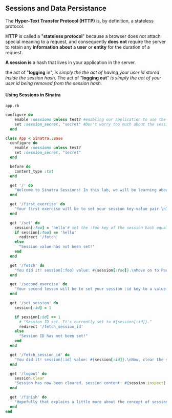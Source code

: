 ## Sessions and Data Persistance

The **Hyper-Text Transfer Protocol (HTTP)** is, by definition, a stateless protocol. 

**HTTP**  is called a "**stateless protocol**" because a browser does not attach special meaning to a request, and consequently **does not** require the server to retain any **information** **about** a **user** or **entity** for the duration of a request.

**A session is** a hash that lives in your application in the server. 

the act of "**logging** in", *is simply the the act of having your user id stored inside the session hash*. The act of "**logging out**" *is simply the act of your user id being removed from the session hash*.

#### Using Sessions in Sinatra

`app.rb`

```ruby
configure do
    enable :sessions unless test? #enabling our application to use the SESSIONS keyword to access the session hash.
    set :session_secret, "secret" #Don't worry too much about the session secret for now
  end
```

```ruby
class App < Sinatra::Base
  configure do
    enable :sessions unless test?
    set :session_secret, "secret"
  end

  before do
    content_type :txt
  end

  get '/' do
    "Welcome to Sinatra Sessions! In this lab, we will be learning about the general principles behind a sessions cookie. In order to proceed, let's go to the '/first_exercise' path."
  end

  get '/first_exercise' do
    "Your first exercise will be to set your session key-value pair.\nIn the route: get '/set', write a line of code that sets the :foo key of the session hash equal to 'hello'.\nThen, navigate to the '/set' path."
  end

  get '/set' do
    session[:foo] = 'hello'# set the :foo key of the session hash equal to 'hello' here!
    if session[:foo] == 'hello'
      redirect '/fetch'
    else
      "Session value has not been set!"
    end
  end

  get '/fetch' do
    "You did it! session[:foo] value: #{session[:foo]}.\nMove on to Part II of this lab at '/second_exercise' "
  end

  get '/second_exercise' do
    "Your second lesson will be to set your session :id key to a value.\nIn the route: /set_session, write a line of code that sets the session[:id] equal to 1.\nThen, navigate to the '/set_session' path"
  end

  get '/set_session' do
    session[:id] = 1

    if session[:id] == 1
      # "Session ID set. It's currently set to #{session[:id]}."
      redirect '/fetch_session_id'
    else
      "Session ID has not been set!"
    end
  end

  get '/fetch_session_id' do
    "You did it! session[:id] value: #{session[:id]}.\nNow, clear the session in the '/logout' route.\nSee the readme for further instructions.\nThen, navigate to the '/logout' path."
  end

  get '/logout' do
    session.clear
    "Session has now been cleared. session content: #{session.inspect}. Continue on to the '/finish' line!"
  end

  get '/finish' do
    "Hopefully that explains a little more about the concept of sessions.\nThe session is simply a way to store user data on a temporary basis.\nIn any web application, a user ID is typically used as a session ID.\nThis is because an ID attribute of a user is a unique identifier\nthat will always be distinguishable from other user ID attributes."
  end
end
```


